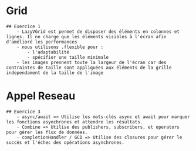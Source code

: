 #  Grid
    ## Exercice 1
        - LazyVGrid est permet de disposer des éléments en colonnes et lignes. Il ne charge que les éléments visibles à l'écran afin d'amélioré les performances
        - nous utilisons .flexible pour :
            - l'adaptabilité
            - spécifier une taille minimale
        - les images prennent toute la largeur de l'écran car des contraintes de taille sont appliquées aux éléments de la grille independament de la taille de l'image

# Appel Reseau
    ## Exercice 3
        - async/await => Utilise les mots-clés async et await pour marquer les fonctions asynchrones et attendre les résultats.
        - Combine => Utilise des publishers, subscribers, et operators pour gérer les flux de données.
        - completionHandler / GCD => Utilise des closures pour gérer le succès et l'échec des opérations asynchrones.

